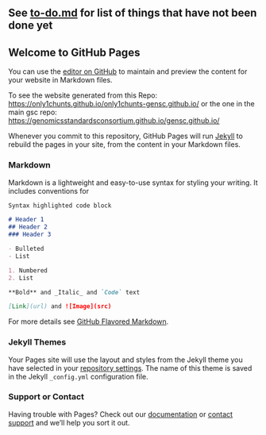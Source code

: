 ## See [to-do.md](to-do.md) for list of things that have not been done yet


## Welcome to GitHub Pages

You can use the [editor on GitHub](https://github.com/GenomicsStandardsConsortium/gensc.github.io/edit/master/README.md) to maintain and preview the content for your website in Markdown files.

To see the website generated from this Repo:
https://only1chunts.github.io/only1chunts-gensc.github.io/
or the one in the main gsc repo:
https://genomicsstandardsconsortium.github.io/gensc.github.io/

Whenever you commit to this repository, GitHub Pages will run [Jekyll](https://jekyllrb.com/) to rebuild the pages in your site, from the content in your Markdown files.

### Markdown

Markdown is a lightweight and easy-to-use syntax for styling your writing. It includes conventions for

```markdown
Syntax highlighted code block

# Header 1
## Header 2
### Header 3

- Bulleted
- List

1. Numbered
2. List

**Bold** and _Italic_ and `Code` text

[Link](url) and ![Image](src)
```

For more details see [GitHub Flavored Markdown](https://guides.github.com/features/mastering-markdown/).

### Jekyll Themes

Your Pages site will use the layout and styles from the Jekyll theme you have selected in your [repository settings](https://github.com/GenomicsStandardsConsortium/gensc.github.io/settings). The name of this theme is saved in the Jekyll `_config.yml` configuration file.

### Support or Contact

Having trouble with Pages? Check out our [documentation](https://help.github.com/categories/github-pages-basics/) or [contact support](https://github.com/contact) and we’ll help you sort it out.
